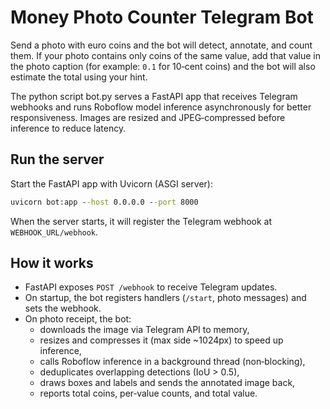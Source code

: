# Money Photo Counter Telegram Bot

Send a photo with euro coins and the bot will detect, annotate, and count them. If your photo contains only coins of the same value, add that value in the photo caption (for example: `0.1` for 10‑cent coins) and the bot will also estimate the total using your hint.

The python script bot.py serves a FastAPI app that receives Telegram webhooks and runs Roboflow model inference asynchronously for better responsiveness. Images are resized and JPEG‑compressed before inference to reduce latency.

## Run the server

Start the FastAPI app with Uvicorn (ASGI server):

```cmd
uvicorn bot:app --host 0.0.0.0 --port 8000
```

When the server starts, it will register the Telegram webhook at `WEBHOOK_URL/webhook`.

## How it works

- FastAPI exposes `POST /webhook` to receive Telegram updates.
- On startup, the bot registers handlers (`/start`, photo messages) and sets the webhook.
- On photo receipt, the bot:
	- downloads the image via Telegram API to memory,
	- resizes and compresses it (max side ~1024px) to speed up inference,
	- calls Roboflow inference in a background thread (non‑blocking),
	- deduplicates overlapping detections (IoU > 0.5),
	- draws boxes and labels and sends the annotated image back,
	- reports total coins, per‑value counts, and total value.
